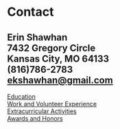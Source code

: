 # **Contact**
**Erin Shawhan**  
7432 Gregory Circle  
Kansas City, MO 64133  
(816)786-2783  
ekshawhan@gmail.com  
-----------------------
[Education](https://github.com/erinshawhan/midterm-IT1000/blob/main/education.md)  
[Work and Volunteer Experience](https://github.com/erinshawhan/midterm-IT1000/blob/main/work-volunteer.md)  
[Extracurricular Activities](https://github.com/erinshawhan/midterm-IT1000/blob/main/extracurriculars.md)  
[Awards and Honors](https://github.com/erinshawhan/midterm-IT1000/blob/main/awards-honors.md)
